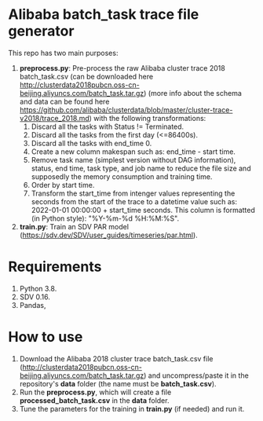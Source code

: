 # Alibaba batch_task trace file generator

This repo has two main purposes:
1. **preprocess.py**: Pre-process the raw Alibaba cluster trace 2018 batch_task.csv (can be downloaded here http://clusterdata2018pubcn.oss-cn-beijing.aliyuncs.com/batch_task.tar.gz) (more info about the schema and data can be found here https://github.com/alibaba/clusterdata/blob/master/cluster-trace-v2018/trace_2018.md) with the following transformations:
    1. Discard all the tasks with Status != Terminated.
    2. Discard all the tasks from the first day (<=86400s).
    3. Discard all the tasks with end_time 0.
    4. Create a new column makespan such as: end_time - start time.
    5. Remove task name (simplest version without DAG information), status, end time, task type, and job name to reduce the file size and supposedly the memory consumption and training time.
    6. Order by start time.
    7. Transform the start_time from intenger values representing the seconds from the start of the trace to a datetime value such as: 2022-01-01 00:00:00 + start_time seconds. This column is formatted (in Python style): "%Y-%m-%d %H:%M:%S".
2. **train.py**: Train an SDV PAR model (https://sdv.dev/SDV/user_guides/timeseries/par.html).

# Requirements

1. Python 3.8.
2. SDV 0.16.
3. Pandas,

# How to use

1. Download the Alibaba 2018 cluster trace batch_task.csv file (http://clusterdata2018pubcn.oss-cn-beijing.aliyuncs.com/batch_task.tar.gz) and uncompress/paste it in the repository's **data** folder (the name must be **batch_task.csv**).
2. Run the **preprocess.py**, which will create a file **processed_batch_task.csv** in the **data** folder.
3. Tune the parameters for the training in **train.py** (if needed) and run it.
